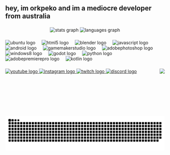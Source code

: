 <h2 align="left">hey, im orkpeko and im a mediocre developer from australia</h2>

###

<div align="center">
  <img src="https://github-readme-stats.vercel.app/api?username=orkpeko&hide_title=false&hide_rank=false&show_icons=true&include_all_commits=true&count_private=true&disable_animations=false&theme=radical&locale=en&hide_border=false" height="150" alt="stats graph"  />
  <img src="https://github-readme-stats.vercel.app/api/top-langs?username=orkpeko&locale=en&hide_title=false&layout=compact&card_width=320&langs_count=5&theme=radical&hide_border=false" height="150" alt="languages graph"  />
</div>

###

<div align="left">
  <img src="https://cdn.simpleicons.org/ubuntu/E95420" height="30" alt="ubuntu logo"  />
  <img width="12" />
  <img src="https://cdn.simpleicons.org/html5/E34F26" height="30" alt="html5 logo"  />
  <img width="12" />
  <img src="https://cdn.simpleicons.org/blender/F5792A" height="30" alt="blender logo"  />
  <img width="12" />
  <img src="https://cdn.simpleicons.org/javascript/F7DF1E" height="30" alt="javascript logo"  />
  <img width="12" />
  <img src="https://cdn.simpleicons.org/android/3DDC84" height="30" alt="android logo"  />
  <img width="12" />
  <img src="https://skillicons.dev/icons?i=gamemakerstudio" height="30" alt="gamemakerstudio logo"  />
  <img width="12" />
  <img src="https://cdn.simpleicons.org/adobephotoshop/31A8FF" height="30" alt="adobephotoshop logo"  />
  <img width="12" />
  <img src="https://cdn.simpleicons.org/windows/0078D6" height="30" alt="windows8 logo"  />
  <img width="12" />
  <img src="https://cdn.simpleicons.org/godotengine/478CBF" height="30" alt="godot logo"  />
  <img width="12" />
  <img src="https://cdn.simpleicons.org/python/3776AB" height="30" alt="python logo"  />
  <img width="12" />
  <img src="https://cdn.simpleicons.org/adobepremierepro/9999FF" height="30" alt="adobepremierepro logo"  />
  <img width="12" />
  <img src="https://cdn.simpleicons.org/kotlin/7F52FF" height="30" alt="kotlin logo"  />
</div>

###

<img align="right" height="150" src="https://c.tenor.com/42udpYSRRQgAAAAC/toro-inoue-doko-demo-issyo.gif6f2d697373796f2e676966"  />

###

<div align="left">
  <a href="https://youtube.com/orkpeko">
    <img src="https://img.shields.io/static/v1?message=Youtube&logo=youtube&label=&color=FF0000&logoColor=white&labelColor=&style=for-the-badge" height="35" alt="youtube logo"  />
  </a>
  <a href="https://instagram.com/orkpeko">
    <img src="https://img.shields.io/static/v1?message=Instagram&logo=instagram&label=&color=E4405F&logoColor=white&labelColor=&style=for-the-badge" height="35" alt="instagram logo"  />
  </a>
  <a href="https://twitch.tv/orkpeko">
    <img src="https://img.shields.io/static/v1?message=Twitch&logo=twitch&label=&color=9146FF&logoColor=white&labelColor=&style=for-the-badge" height="35" alt="twitch logo"  />
  </a>
  <a href="orkpeko">
    <img src="https://img.shields.io/static/v1?message=Discord&logo=discord&label=&color=7289DA&logoColor=white&labelColor=&style=for-the-badge" height="35" alt="discord logo"  />
  </a>
</div>

###

<br clear="both">

<img src="https://raw.githubusercontent.com/orkpeko/orkpeko/output/snake.svg" alt="Snake animation" />

###
